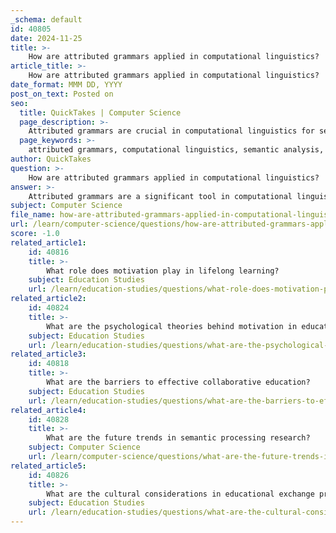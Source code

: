 ```yaml
---
_schema: default
id: 40805
date: 2024-11-25
title: >-
    How are attributed grammars applied in computational linguistics?
article_title: >-
    How are attributed grammars applied in computational linguistics?
date_format: MMM DD, YYYY
post_on_text: Posted on
seo:
  title: QuickTakes | Computer Science
  page_description: >-
    Attributed grammars are crucial in computational linguistics for semantic analysis, compiler design, and natural language processing, enabling the integration of semantic information into grammatical structures.
  page_keywords: >-
    attributed grammars, computational linguistics, semantic analysis, programming languages, compiler design, natural language processing, dynamic attribute evaluation, probabilistic models, semantic functions, syntax-directed translation
author: QuickTakes
question: >-
    How are attributed grammars applied in computational linguistics?
answer: >-
    Attributed grammars are a significant tool in computational linguistics, particularly for semantic processing and the analysis of programming languages. They extend traditional context-free grammars by associating attributes with grammar symbols, which can be used to convey semantic information.\n\n### Applications of Attributed Grammars in Computational Linguistics\n\n1. **Semantic Analysis**: Attributed grammars are primarily used for semantic analysis in programming languages. They allow for the specification of semantic rules that can be evaluated in a syntax-directed manner. For instance, when processing expressions, an attribute grammar can return type descriptors that summarize the properties of sub-expressions. This is crucial for ensuring that operations in a programming language are semantically valid.\n\n2. **Compiler Design**: In compiler construction, attributed grammars provide a formal framework for defining various compiler activities, such as syntax checking and semantic analysis. They help in generating parse trees and ensuring that the syntax of the code adheres to the rules defined by the grammar.\n\n3. **Natural Language Processing (NLP)**: In NLP, attributed grammars can be employed to train parsers that return lists of parse trees. This is particularly useful in understanding the structure of sentences and the relationships between words. For example, dependency grammars, which are a type of attributed grammar, can infer semantic dependencies among words in a sentence, enhancing the understanding of the sentence's meaning.\n\n4. **Dynamic Attribute Evaluation**: Recent advancements in attributed grammar systems have introduced dynamic scheduling algorithms that evaluate attributes on demand. This allows for more efficient processing, especially in complex language tasks where not all attributes need to be computed upfront.\n\n5. **Probabilistic Models**: While traditional attributed grammars are deterministic, there is ongoing research into probabilistic analogues. These models aim to incorporate uncertainty into the grammar, which is particularly relevant in NLP applications where ambiguity is common.\n\n6. **Learning Semantic Functions**: There is also research focused on learning semantic functions of attributed grammars, which is a challenging area due to the complexity of semantic relations. Techniques that leverage background knowledge can enhance the learning process, making it possible to infer semantic functions from context-free grammars.\n\nIn summary, attributed grammars serve as a powerful specification paradigm in computational linguistics, facilitating both the semantic analysis of programming languages and the parsing of natural languages. Their ability to integrate semantic information directly into the grammatical structure makes them invaluable in various language processing tasks.
subject: Computer Science
file_name: how-are-attributed-grammars-applied-in-computational-linguistics.md
url: /learn/computer-science/questions/how-are-attributed-grammars-applied-in-computational-linguistics
score: -1.0
related_article1:
    id: 40816
    title: >-
        What role does motivation play in lifelong learning?
    subject: Education Studies
    url: /learn/education-studies/questions/what-role-does-motivation-play-in-lifelong-learning
related_article2:
    id: 40824
    title: >-
        What are the psychological theories behind motivation in education?
    subject: Education Studies
    url: /learn/education-studies/questions/what-are-the-psychological-theories-behind-motivation-in-education
related_article3:
    id: 40818
    title: >-
        What are the barriers to effective collaborative education?
    subject: Education Studies
    url: /learn/education-studies/questions/what-are-the-barriers-to-effective-collaborative-education
related_article4:
    id: 40828
    title: >-
        What are the future trends in semantic processing research?
    subject: Computer Science
    url: /learn/computer-science/questions/what-are-the-future-trends-in-semantic-processing-research
related_article5:
    id: 40826
    title: >-
        What are the cultural considerations in educational exchange programs?
    subject: Education Studies
    url: /learn/education-studies/questions/what-are-the-cultural-considerations-in-educational-exchange-programs
---
```


&nbsp;
